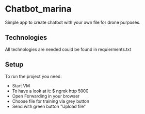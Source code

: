 # Chatbot_marina
Simple app to create chatbot with your own file for drone purposes.
## Technologies
All technologies are needed could be found in requierments.txt
## Setup
To run the project you need:
* Start VM 
* To have a look at it:
$ ngrok http 5000
* Open Forwarding   in your browser
* Choose file for training via grey button
* Send with green button "Upload file"
